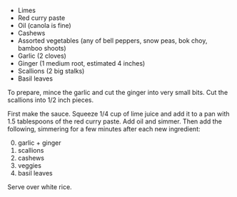 * Limes
* Red curry paste
* Oil (canola is fine)
* Cashews
* Assorted vegetables (any of bell peppers, snow peas, bok choy, bamboo shoots)
* Garlic (2 cloves)
* Ginger (1 medium root, estimated 4 inches)
* Scallions (2 big stalks)
* Basil leaves

To prepare, mince the garlic and cut the ginger into very small bits. Cut the scallions into 1/2 inch pieces.

First make the sauce. Squeeze 1/4 cup of lime juice and add it to a pan with 1.5 tablespoons of the red curry paste. Add oil and simmer. Then add the following, simmering for a few minutes after each new ingredient:

0. garlic + ginger
0. scallions
0. cashews
0. veggies
0. basil leaves

Serve over white rice.
